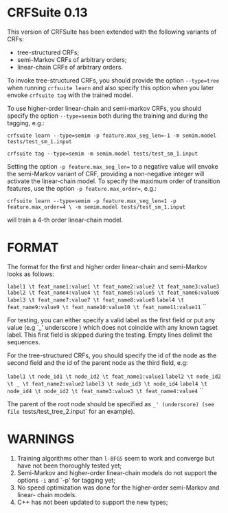 CRFSuite 0.13
=============

This version of CRFSuite has been extended with the following variants of CRFs:

* tree-structured CRFs;
* semi-Markov CRFs of arbitrary orders;
* linear-chain CRFs  of arbitrary orders.

To invoke tree-structured CRFs, you should provide the option `--type=tree` when
running `crfsuite learn` and also specify this option when you later envoke
`crfsuite tag` with the trained model.

To use higher-order linear-chain and semi-markov CRFs, you should specify the
option `--type=semim` both during the training and during the tagging, e.g.:

`crfsuite learn --type=semim -p feature.max_seg_len=-1 -m semim.model tests/test_sm_1.input`

`crfsuite tag --type=semim -m semim.model tests/test_sm_1.input`

Setting the option `-p feature.max_seg_len=` to a negative value will envoke the
semi-Markov variant of CRF, providing a non-negative integer will activate the
linear-chain model.  To specify the maximum order of transition features, use
the option `-p feature.max_order=`, e.g.:

`crfsuite learn --type=semim -p feature.max_seg_len=1 -p feature.max_order=4 \
-m semim.model tests/test_sm_1.input`

will train a 4-th order linear-chain model.

FORMAT
======
The format for the first and higher order linear-chain and semi-Markov
looks as follows:

`label1 \t feat_name1:value1 \t feat_name2:value2 \t feat_name3:value3`
`label2 \t feat_name4:value4 \t feat_name5:value5 \t feat_name6:value6`
`label3 \t feat_name7:value7 \t feat_name8:value8`
`label4 \t feat_name9:value9 \t feat_name10:value10 \t feat_name11:value11`
``

For testing, you can either specify a valid label as the first field or
put any value (e.g `_' underscore ) which does not coincide with any known
tagset label.  This first field is skipped during the testing.  Empty lines
delimit the sequences.

For the tree-structured CRFs, you should specify the id of the node as the
second field and the id of the parent node as the third field, e.g:

`label1 \t node_id1 \t node_id2 \t feat_name1:value1`
`label2 \t node_id2 \t _ \t feat_name2:value2`
`label3 \t node_id3 \t node_id4`
`label4 \t node_id4 \t node_id2 \t feat_name3:value3 \t feat_name4:value4`
``

The parent of the root node should be specified as `_' (underscore) (see file
`tests/test_tree_2.input` for an example).

WARNINGS
========
1. Training algorithms other than `l-BFGS` seem to work and converge but have
   not been thoroughly tested yet;
2. Semi-Markov and higher-order linear-chain models do not support the options
`-i` and `-p' for tagging yet;
3. No speed optimization was done for the higher-order semi-Markov and linear-
chain models.
4. C++ has not been updated to support the new types;

